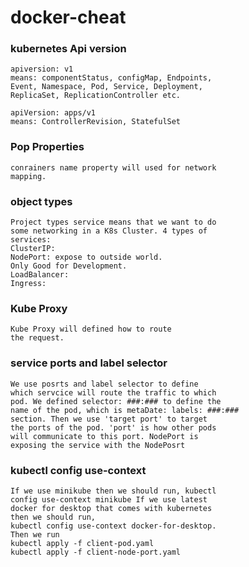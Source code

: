 # docker-cheat

### kubernetes Api version
```
apiversion: v1 
means: componentStatus, configMap, Endpoints, 
Event, Namespace, Pod, Service, Deployment, 
ReplicaSet, ReplicationController etc.

apiVersion: apps/v1
means: ControllerRevision, StatefulSet
```
### Pop Properties
```
conrainers name property will used for network
mapping. 
```
### object types
```
Project types service means that we want to do
some networking in a K8s Cluster. 4 types of 
services: 
ClusterIP: 
NodePort: expose to outside world. 
Only Good for Development. 
LoadBalancer: 
Ingress:
```
### Kube Proxy
```
Kube Proxy will defined how to route
the request. 
```
### service ports and label selector
```
We use posrts and label selector to define
which servcice will route the traffic to which
pod. We defined selector: ###:### to define the 
name of the pod, which is metaDate: labels: ###:### 
section. Then we use 'target port' to target 
the ports of the pod. 'port' is how other pods
will communicate to this port. NodePort is 
exposing the service with the NodePosrt

```

### kubectl config use-context
```
If we use minikube then we should run, kubectl 
config use-context minikube If we use latest 
docker for desktop that comes with kubernetes 
then we should run, 
kubectl config use-context docker-for-desktop. 
Then we run
kubectl apply -f client-pod.yaml
kubectl apply -f client-node-port.yaml 
```